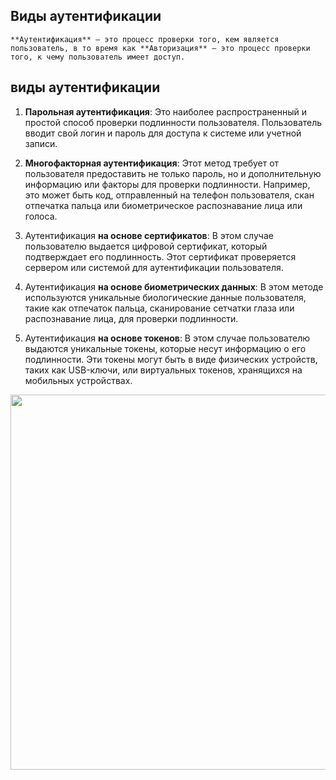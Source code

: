 <h2>Виды аутентификации</h2>  

    **Аутентификация** – это процесс проверки того, кем является пользователь, в то время как **Авторизация** – это процесс проверки того, к чему пользователь имеет доступ.  

<h2>виды аутентификации</h2>  
  
  1. **Парольная аутентификация**: Это наиболее распространенный и простой способ проверки подлинности пользователя. Пользователь вводит свой логин и пароль для доступа к системе или учетной записи.  

2. **Многофакторная аутентификация**: Этот метод требует от пользователя предоставить не только пароль, но и дополнительную информацию или факторы для проверки подлинности. Например, это может быть код, отправленный на телефон пользователя, скан отпечатка пальца или биометрическое распознавание лица или голоса.

3. Аутентификация **на основе сертификатов**: В этом случае пользователю выдается цифровой сертификат, который подтверждает его подлинность. Этот сертификат проверяется сервером или системой для аутентификации пользователя.

4. Аутентификация **на основе биометрических данных**: В этом методе используются уникальные биологические данные пользователя, такие как отпечаток пальца, сканирование сетчатки глаза или распознавание лица, для проверки подлинности.

5. Аутентификация **на основе токенов**: В этом случае пользователю выдаются уникальные токены, которые несут информацию о его подлинности. Эти токены могут быть в виде физических устройств, таких как USB-ключи, или виртуальных токенов, хранящихся на мобильных устройствах.

<img src="https://github.com/AntonGitCode/FEFAQ/assets/117078390/6f3cd220-45d7-4b57-b278-39cb9fad44a3" width=600>

